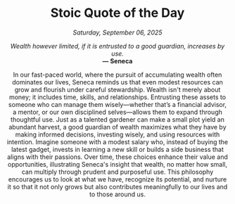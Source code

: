 <h1 align="center">Stoic Quote of the Day</h1>
<p align="center"><em><!--START_SECTION:current-date-->
Saturday, September 06, 2025
<!--END_SECTION:current-date--></em></p>
<p align="center">
    <em><!--START_SECTION:quote-text-->
Wealth however limited, if it is entrusted to a good guardian, increases by use.
<!--END_SECTION:quote-text--></em><br>
    <strong>— <!--START_SECTION:quote-author-->
Seneca
<!--END_SECTION:quote-author--></strong>
</p>

<p align="center" style="max-width:600px;margin:0 auto;">
<!--START_SECTION:quote-interpretation-->
In our fast-paced world, where the pursuit of accumulating wealth often dominates our lives, Seneca reminds us that even modest resources can grow and flourish under careful stewardship. Wealth isn't merely about money; it includes time, skills, and relationships. Entrusting these assets to someone who can manage them wisely—whether that’s a financial advisor, a mentor, or our own disciplined selves—allows them to expand through thoughtful use. Just as a talented gardener can make a small plot yield an abundant harvest, a good guardian of wealth maximizes what they have by making informed decisions, investing wisely, and using resources with intention. Imagine someone with a modest salary who, instead of buying the latest gadget, invests in learning a new skill or builds a side business that aligns with their passions. Over time, these choices enhance their value and opportunities, illustrating Seneca's insight that wealth, no matter how small, can multiply through prudent and purposeful use. This philosophy encourages us to look at what we have, recognize its potential, and nurture it so that it not only grows but also contributes meaningfully to our lives and to those around us.
<!--END_SECTION:quote-interpretation-->
</p>
